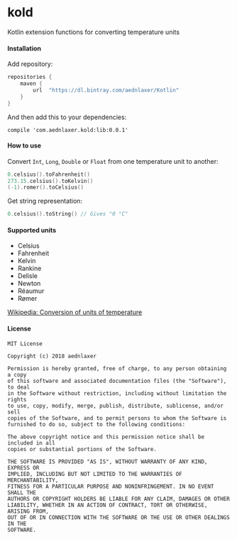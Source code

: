 # kold
Kotlin extension functions for converting temperature units

#### Installation

Add repository:
```gradle
repositories {
    maven {
        url  "https://dl.bintray.com/aednlaxer/Kotlin"
    }
}

```

And then add this to your dependencies:
```
compile 'com.aednlaxer.kold:lib:0.0.1'
```

#### How to use

Convert `Int`, `Long`, `Double` or `Float` from one temperature unit to another:

```kotlin
0.celsius().toFahrenheit()
273.15.celsius().toKelvin()
(-1).romer().toCelsius()
```

Get string representation:
```kotlin
0.celsius().toString() // Gives "0 °C"
```

#### Supported units

* Celsius
* Fahrenheit
* Kelvin
* Rankine
* Delisle
* Newton
* Réaumur
* Rømer

[Wikipedia: Conversion of units of temperature](https://en.wikipedia.org/wiki/Conversion_of_units_of_temperature)

#### License

```
MIT License

Copyright (c) 2018 aednlaxer

Permission is hereby granted, free of charge, to any person obtaining a copy
of this software and associated documentation files (the "Software"), to deal
in the Software without restriction, including without limitation the rights
to use, copy, modify, merge, publish, distribute, sublicense, and/or sell
copies of the Software, and to permit persons to whom the Software is
furnished to do so, subject to the following conditions:

The above copyright notice and this permission notice shall be included in all
copies or substantial portions of the Software.

THE SOFTWARE IS PROVIDED "AS IS", WITHOUT WARRANTY OF ANY KIND, EXPRESS OR
IMPLIED, INCLUDING BUT NOT LIMITED TO THE WARRANTIES OF MERCHANTABILITY,
FITNESS FOR A PARTICULAR PURPOSE AND NONINFRINGEMENT. IN NO EVENT SHALL THE
AUTHORS OR COPYRIGHT HOLDERS BE LIABLE FOR ANY CLAIM, DAMAGES OR OTHER
LIABILITY, WHETHER IN AN ACTION OF CONTRACT, TORT OR OTHERWISE, ARISING FROM,
OUT OF OR IN CONNECTION WITH THE SOFTWARE OR THE USE OR OTHER DEALINGS IN THE
SOFTWARE.
```